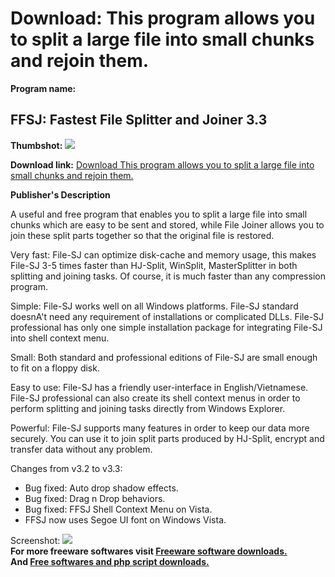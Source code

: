 # Download: This program allows you to split a large file into small chunks and rejoin them.

**Program name:**

## FFSJ: Fastest File Splitter and Joiner 3.3

  
**Thumbshot:** ![](http://www.freewarefiles.com/screenshot/ffsj32_md.jpg)   
  
**Download link:** [Download This program allows you to split a large file into small chunks and rejoin them.](http://freesoftwares.boysofts.com/FFSJ-Fastest-File-Splitter-and-Joiner_program_27198.html)  
  


**Publisher's Description**  
  


A useful and free program that enables you to split a large file into small chunks which are easy to be sent and stored, while File Joiner allows you to join these split parts together so that the original file is restored. 

Very fast: File-SJ can optimize disk-cache and memory usage, this makes File-SJ 3-5 times faster than HJ-Split, WinSplit, MasterSplitter in both splitting and joining tasks. Of course, it is much faster than any compression program.

Simple: File-SJ works well on all Windows platforms. File-SJ standard doesnA't need any requirement of installations or complicated DLLs. File-SJ professional has only one simple installation package for integrating File-SJ into shell context menu.

Small: Both standard and professional editions of File-SJ are small enough to fit on a floppy disk.

Easy to use: File-SJ has a friendly user-interface in English/Vietnamese. File-SJ professional can also create its shell context menus in order to perform splitting and joining tasks directly from Windows Explorer.

Powerful: File-SJ supports many features in order to keep our data more securely. You can use it to join split parts produced by HJ-Split, encrypt and transfer data without any problem.

Changes from v3.2 to v3.3:

  * Bug fixed: Auto drop shadow effects. 
  * Bug fixed: Drag n Drop behaviors. 
  * Bug fixed: FFSJ Shell Context Menu on Vista. 
  * FFSJ now uses Segoe UI font on Windows Vista. 

  
  
Screenshot: ![](http://www.freewarefiles.com/screenshot/ffsj32.jpg)   
**For more freeware softwares visit [Freeware software downloads.](http://freesoftwares.boysofts.com/)**   
**And [Free softwares and php script downloads.](http://www.boysofts.com/)**
